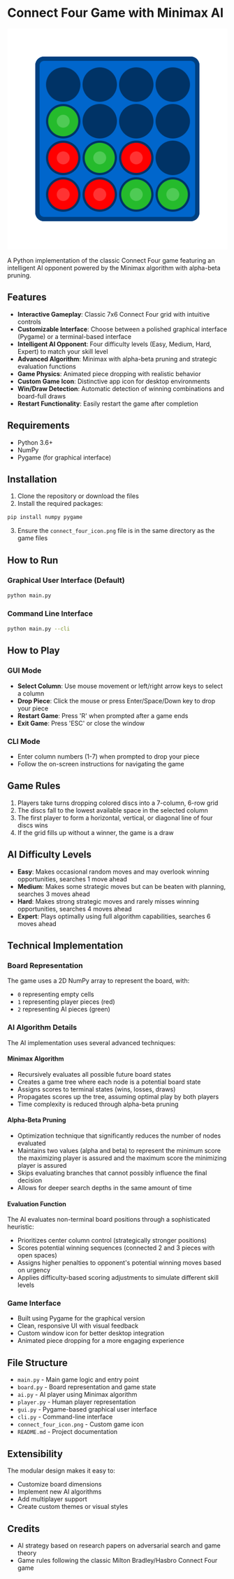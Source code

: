 # Connect Four Game with Minimax AI

![Connect Four Icon](connect_four_icon.png)

A Python implementation of the classic Connect Four game featuring an intelligent AI opponent powered by the Minimax algorithm with alpha-beta pruning.

## Features

- **Interactive Gameplay**: Classic 7x6 Connect Four grid with intuitive controls
- **Customizable Interface**: Choose between a polished graphical interface (Pygame) or a terminal-based interface
- **Intelligent AI Opponent**: Four difficulty levels (Easy, Medium, Hard, Expert) to match your skill level
- **Advanced Algorithm**: Minimax with alpha-beta pruning and strategic evaluation functions
- **Game Physics**: Animated piece dropping with realistic behavior
- **Custom Game Icon**: Distinctive app icon for desktop environments
- **Win/Draw Detection**: Automatic detection of winning combinations and board-full draws
- **Restart Functionality**: Easily restart the game after completion

## Requirements

- Python 3.6+
- NumPy
- Pygame (for graphical interface)

## Installation

1. Clone the repository or download the files
2. Install the required packages:

```bash
pip install numpy pygame
```

3. Ensure the `connect_four_icon.png` file is in the same directory as the game files

## How to Run

### Graphical User Interface (Default)

```bash
python main.py
```

### Command Line Interface

```bash
python main.py --cli
```

## How to Play

### GUI Mode
- **Select Column**: Use mouse movement or left/right arrow keys to select a column
- **Drop Piece**: Click the mouse or press Enter/Space/Down key to drop your piece
- **Restart Game**: Press 'R' when prompted after a game ends
- **Exit Game**: Press 'ESC' or close the window

### CLI Mode
- Enter column numbers (1-7) when prompted to drop your piece
- Follow the on-screen instructions for navigating the game

## Game Rules

1. Players take turns dropping colored discs into a 7-column, 6-row grid
2. The discs fall to the lowest available space in the selected column
3. The first player to form a horizontal, vertical, or diagonal line of four discs wins
4. If the grid fills up without a winner, the game is a draw

## AI Difficulty Levels

- **Easy**: Makes occasional random moves and may overlook winning opportunities, searches 1 move ahead
- **Medium**: Makes some strategic moves but can be beaten with planning, searches 3 moves ahead
- **Hard**: Makes strong strategic moves and rarely misses winning opportunities, searches 4 moves ahead
- **Expert**: Plays optimally using full algorithm capabilities, searches 6 moves ahead

## Technical Implementation

### Board Representation
The game uses a 2D NumPy array to represent the board, with:
- `0` representing empty cells
- `1` representing player pieces (red)
- `2` representing AI pieces (green)

### AI Algorithm Details
The AI implementation uses several advanced techniques:

#### Minimax Algorithm
- Recursively evaluates all possible future board states
- Creates a game tree where each node is a potential board state
- Assigns scores to terminal states (wins, losses, draws)
- Propagates scores up the tree, assuming optimal play by both players
- Time complexity is reduced through alpha-beta pruning

#### Alpha-Beta Pruning
- Optimization technique that significantly reduces the number of nodes evaluated
- Maintains two values (alpha and beta) to represent the minimum score the maximizing player is assured and the maximum score the minimizing player is assured
- Skips evaluating branches that cannot possibly influence the final decision
- Allows for deeper search depths in the same amount of time

#### Evaluation Function
The AI evaluates non-terminal board positions through a sophisticated heuristic:
- Prioritizes center column control (strategically stronger positions)
- Scores potential winning sequences (connected 2 and 3 pieces with open spaces)
- Assigns higher penalties to opponent's potential winning moves based on urgency
- Applies difficulty-based scoring adjustments to simulate different skill levels

### Game Interface
- Built using Pygame for the graphical version
- Clean, responsive UI with visual feedback
- Custom window icon for better desktop integration
- Animated piece dropping for a more engaging experience

## File Structure

- `main.py` - Main game logic and entry point
- `board.py` - Board representation and game state
- `ai.py` - AI player using Minimax algorithm
- `player.py` - Human player representation
- `gui.py` - Pygame-based graphical user interface
- `cli.py` - Command-line interface
- `connect_four_icon.png` - Custom game icon
- `README.md` - Project documentation

## Extensibility

The modular design makes it easy to:
- Customize board dimensions
- Implement new AI algorithms
- Add multiplayer support
- Create custom themes or visual styles

## Credits

- AI strategy based on research papers on adversarial search and game theory
- Game rules following the classic Milton Bradley/Hasbro Connect Four game